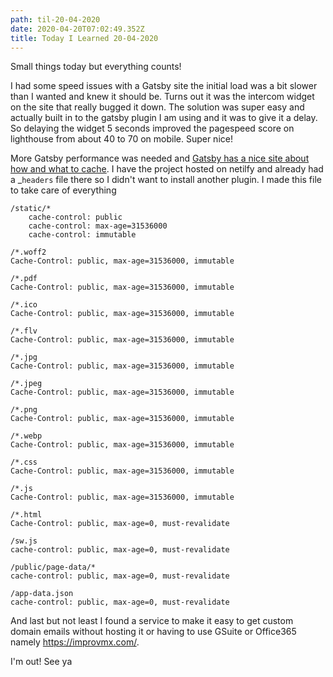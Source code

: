 ```yaml
---
path: til-20-04-2020
date: 2020-04-20T07:02:49.352Z
title: Today I Learned 20-04-2020
---
```

Small things today but everything counts!

I had some speed issues with a Gatsby site the initial load was a bit slower than I wanted and knew it should be. Turns out it was the intercom widget on the site that really bugged it down. The solution was super easy and actually built in to the gatsby plugin I am using and it was to give it a delay. So delaying the widget 5 seconds improved the pagespeed score on lighthouse from about 40 to 70 on mobile. Super nice!

More Gatsby performance was needed and [Gatsby has a nice site about how and what to cache](https://www.gatsbyjs.org/docs/caching/). I have the project hosted on netilfy and already had a _`headers` file there so I didn't want to install another plugin. I made this file to take care of everything

```
/static/*
    cache-control: public
    cache-control: max-age=31536000
    cache-control: immutable

/*.woff2
Cache-Control: public, max-age=31536000, immutable

/*.pdf
Cache-Control: public, max-age=31536000, immutable

/*.ico
Cache-Control: public, max-age=31536000, immutable

/*.flv
Cache-Control: public, max-age=31536000, immutable

/*.jpg
Cache-Control: public, max-age=31536000, immutable

/*.jpeg
Cache-Control: public, max-age=31536000, immutable

/*.png
Cache-Control: public, max-age=31536000, immutable

/*.webp
Cache-Control: public, max-age=31536000, immutable

/*.css
Cache-Control: public, max-age=31536000, immutable

/*.js
Cache-Control: public, max-age=31536000, immutable

/*.html
Cache-Control: public, max-age=0, must-revalidate

/sw.js
cache-control: public, max-age=0, must-revalidate

/public/page-data/*
cache-control: public, max-age=0, must-revalidate

/app-data.json
cache-control: public, max-age=0, must-revalidate
```

And last but not least I found a service to make it easy to get custom domain emails without hosting it or having to use GSuite or Office365 namely <https://improvmx.com/>. 

I'm out! See ya